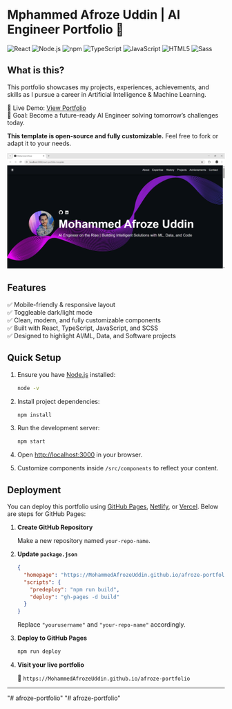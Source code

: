# Mphammed Afroze Uddin | AI Engineer Portfolio 🚀

![React](https://img.shields.io/badge/React-20232A?style=for-the-badge&logo=react&logoColor=61DAFB) ![Node.js](https://img.shields.io/badge/Node%20js-339933?style=for-the-badge&logo=nodedotjs&logoColor=white) ![npm](https://img.shields.io/badge/npm-CB3837?style=for-the-badge&logo=npm&logoColor=white) ![TypeScript](https://img.shields.io/badge/typescript-%23007ACC.svg?style=for-the-badge&logo=typescript&logoColor=white) ![JavaScript](https://img.shields.io/badge/JavaScript-323330?style=for-the-badge&logo=javascript&logoColor=F7DF1E) ![HTML5](https://img.shields.io/badge/HTML5-E34F26?style=for-the-badge&logo=html5&logoColor=white) ![Sass](https://img.shields.io/badge/Sass-CC6699?style=for-the-badge&logo=sass&logoColor=white)

## What is this?

This portfolio showcases my projects, experiences, achievements, and skills as I pursue a career in Artificial Intelligence & Machine Learning.

🚀 Live Demo: [View Portfolio](https://MohammedAfrozeUddin.github.io/afroze-portfolio)  
🎯 Goal: Become a future-ready AI Engineer solving tomorrow’s challenges today.

**This template is open-source and fully customizable.** Feel free to fork or adapt it to your needs.

![screenshot](./src/assets/images/screenshot.png)

## Features

✅ Mobile-friendly & responsive layout  
✅ Toggleable dark/light mode  
✅ Clean, modern, and fully customizable components  
✅ Built with React, TypeScript, JavaScript, and SCSS  
✅ Designed to highlight AI/ML, Data, and Software projects  

## Quick Setup

1. Ensure you have [Node.js](https://nodejs.org/) installed:

    ```bash
    node -v
    ```

2. Install project dependencies:

    ```bash
    npm install
    ```

3. Run the development server:

    ```bash
    npm start
    ```

4. Open [http://localhost:3000](http://localhost:3000) in your browser.

5. Customize components inside `/src/components` to reflect your content.


## Deployment

You can deploy this portfolio using [GitHub Pages](https://pages.github.com/), [Netlify](https://www.netlify.com/), or [Vercel](https://vercel.com/). Below are steps for GitHub Pages:

1. **Create GitHub Repository**

   Make a new repository named `your-repo-name`.

2. **Update `package.json`**

    ```json
    {
      "homepage": "https://MohammedAfrozeUddin.github.io/afroze-portfolio",
      "scripts": {
        "predeploy": "npm run build",
        "deploy": "gh-pages -d build"
      }
    }
    ```

   Replace `"yourusername"` and `"your-repo-name"` accordingly.

3. **Deploy to GitHub Pages**

    ```bash
    npm run deploy
    ```

4. **Visit your live portfolio**

   🎉 `https://MohammedAfrozeUddin.github.io/afroze-portfolio`

---
"# afroze-portfolio" 
"# afroze-portfolio" 
